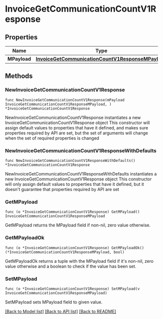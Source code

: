 # InvoiceGetCommunicationCountV1Response

## Properties

Name | Type | Description | Notes
------------ | ------------- | ------------- | -------------
**MPayload** | [**InvoiceGetCommunicationCountV1ResponseMPayload**](InvoiceGetCommunicationCountV1ResponseMPayload.md) |  | 

## Methods

### NewInvoiceGetCommunicationCountV1Response

`func NewInvoiceGetCommunicationCountV1Response(mPayload InvoiceGetCommunicationCountV1ResponseMPayload, ) *InvoiceGetCommunicationCountV1Response`

NewInvoiceGetCommunicationCountV1Response instantiates a new InvoiceGetCommunicationCountV1Response object
This constructor will assign default values to properties that have it defined,
and makes sure properties required by API are set, but the set of arguments
will change when the set of required properties is changed

### NewInvoiceGetCommunicationCountV1ResponseWithDefaults

`func NewInvoiceGetCommunicationCountV1ResponseWithDefaults() *InvoiceGetCommunicationCountV1Response`

NewInvoiceGetCommunicationCountV1ResponseWithDefaults instantiates a new InvoiceGetCommunicationCountV1Response object
This constructor will only assign default values to properties that have it defined,
but it doesn't guarantee that properties required by API are set

### GetMPayload

`func (o *InvoiceGetCommunicationCountV1Response) GetMPayload() InvoiceGetCommunicationCountV1ResponseMPayload`

GetMPayload returns the MPayload field if non-nil, zero value otherwise.

### GetMPayloadOk

`func (o *InvoiceGetCommunicationCountV1Response) GetMPayloadOk() (*InvoiceGetCommunicationCountV1ResponseMPayload, bool)`

GetMPayloadOk returns a tuple with the MPayload field if it's non-nil, zero value otherwise
and a boolean to check if the value has been set.

### SetMPayload

`func (o *InvoiceGetCommunicationCountV1Response) SetMPayload(v InvoiceGetCommunicationCountV1ResponseMPayload)`

SetMPayload sets MPayload field to given value.



[[Back to Model list]](../README.md#documentation-for-models) [[Back to API list]](../README.md#documentation-for-api-endpoints) [[Back to README]](../README.md)


